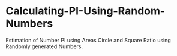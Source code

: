 # Calculating-PI-Using-Random-Numbers
Estimation of Number PI using Areas Circle and Square Ratio using Randomly generated Numbers.
